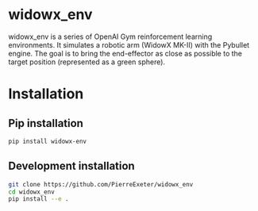 # widowx_env

widowx_env is a series of OpenAI Gym reinforcement learning environments. 
It simulates a robotic arm (WidowX MK-II) with the Pybullet engine. The goal is to bring the end-effector as close as possible to the target position (represented as a green sphere).


# Installation
 
## Pip installation

```bash
pip install widowx-env
```

## Development installation

```bash
git clone https://github.com/PierreExeter/widowx_env
cd widowx_env
pip install --e .
```